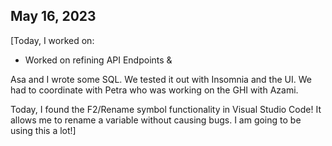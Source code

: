 ## May 16, 2023

[Today, I worked on:

- Worked on refining API Endpoints &

Asa and I wrote some SQL. We tested it out with
Insomnia and the UI. We had to coordinate with
Petra who was working on the GHI with Azami.

Today, I found the F2/Rename symbol functionality
in Visual Studio Code! It allows me to rename a
variable without causing bugs. I am going to be
using this a lot!]
